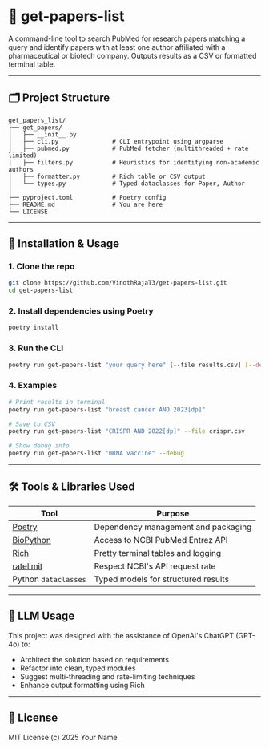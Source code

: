 # 📄 get-papers-list

A command-line tool to search PubMed for research papers matching a query and identify papers with at least one author affiliated with a pharmaceutical or biotech company. Outputs results as a CSV or formatted terminal table.

---

## 🗂️ Project Structure

```
get_papers_list/
├── get_papers/
│   ├── __init__.py
│   ├── cli.py               # CLI entrypoint using argparse
│   ├── pubmed.py            # PubMed fetcher (multithreaded + rate limited)
│   ├── filters.py           # Heuristics for identifying non-academic authors
│   ├── formatter.py         # Rich table or CSV output
│   └── types.py             # Typed dataclasses for Paper, Author
│
├── pyproject.toml           # Poetry config
├── README.md                # You are here
└── LICENSE
```

---

## 🚀 Installation & Usage

### 1. Clone the repo

```bash
git clone https://github.com/VinothRajaT3/get-papers-list.git
cd get-papers-list
```

### 2. Install dependencies using Poetry

```bash
poetry install
```

### 3. Run the CLI

```bash
poetry run get-papers-list "your query here" [--file results.csv] [--debug]
```

### 4. Examples

```bash
# Print results in terminal
poetry run get-papers-list "breast cancer AND 2023[dp]"

# Save to CSV
poetry run get-papers-list "CRISPR AND 2022[dp]" --file crispr.csv

# Show debug info
poetry run get-papers-list "mRNA vaccine" --debug
```

---

## 🛠️ Tools & Libraries Used

| Tool                                             | Purpose                             |
| ------------------------------------------------ | ----------------------------------- |
| [Poetry](https://python-poetry.org/)             | Dependency management and packaging |
| [BioPython](https://biopython.org/)              | Access to NCBI PubMed Entrez API    |
| [Rich](https://github.com/Textualize/rich)       | Pretty terminal tables and logging  |
| [ratelimit](https://pypi.org/project/ratelimit/) | Respect NCBI's API request rate     |
| Python `dataclasses`                             | Typed models for structured results |

---

## 🤖 LLM Usage

This project was designed with the assistance of OpenAI's ChatGPT (GPT-4o) to:

- Architect the solution based on requirements
- Refactor into clean, typed modules
- Suggest multi-threading and rate-limiting techniques
- Enhance output formatting using Rich

---

## 📄 License

MIT License (c) 2025 Your Name
